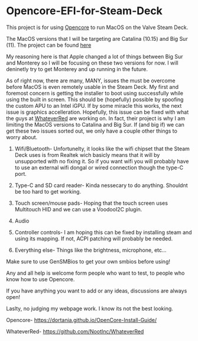# Opencore-EFI-for-Steam-Deck

This project is for using [Opencore](https://dortania.github.io/OpenCore-Install-Guide/) to run MacOS on the Valve Steam Deck.

The MacOS versions that I will be targeting are Catalina (10.15) and Big Sur (11).
The project can be found [here](https://github.com/CodeRuner5235/Opencore-EFI-for-Steam-Deck/)

My reasoning here is that Apple changed a lot of things between Big Sur and Monterey so
I will be focusing on these two versions for now. I will deninetly try to get Monterey
and up running in the future. 

As of right now, there are many, MANY, issues the must be overcome before MacOS is even
remotely usable in the Steam Deck. My first and foremost concern is getting the installer
to boot using successfully while using the built in screen. This should be (hopefully) 
possible by spoofing the custom APU to an Intel iGPU. If by some miracle this works, the
next issue is graphics accelleration. Hopefully, this issue can be fixed with what the
guys at [WhateverRed](https://github.com/NootInc/WhateverRed) are working on. In fact, 
their project is why I am limiting the MacOS versions to Catalina and Big Sur. 
If (and big if) we can get these two issues sorted out, we only have a couple other 
things to worry about.

1. Wifi/Bluetooth-
   Unfortunelty, it looks like the wifi chipset that the Steam Deck uses is from Realtek
   wich basicly means that it will by unsupported with no fixing it. So if you want wifi
   you will probably have to use an external wifi dongal or wired connection though the type-C port.
 
2. Type-C and SD card reader-
   Kinda nessecary to do anything. Shouldnt be too hard to get working.
 
 
3. Touch screen/mouse pads- 
   Hoping that the touch screen uses Multitouch HID and we can use a VoodooI2C plugin.

4. Audio

5. Controller controls- 
   I am hoping this can be fixed by installing steam and using its mapping. If not, 
   ACPI patching will probably be needed.

6. Everything else-
   Things like the brightness, microphone, etc...

Make sure to use GenSMBios to get your own smbios before using!

Any and all help is welcome form people who want 
to test, to people who know how to use Opencore.

If you have anything you want to add or any ideas, discussions
are always open!

Laslty, no judging my webpage work. I know its not the best looking.

Opencore- https://dortania.github.io/OpenCore-Install-Guide/

WhateverRed- https://github.com/NootInc/WhateverRed
